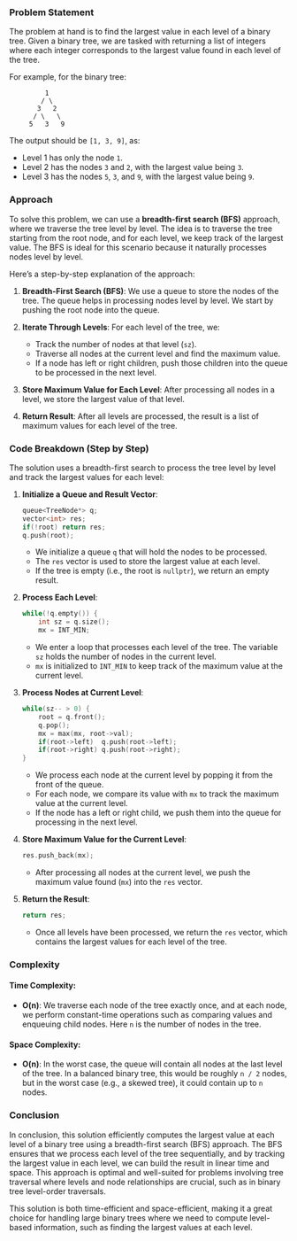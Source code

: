 ### Problem Statement

The problem at hand is to find the largest value in each level of a binary tree. Given a binary tree, we are tasked with returning a list of integers where each integer corresponds to the largest value found in each level of the tree.

For example, for the binary tree:

```
         1
        / \
       3   2
      / \   \
     5   3   9
```

The output should be `[1, 3, 9]`, as:
- Level 1 has only the node `1`.
- Level 2 has the nodes `3` and `2`, with the largest value being `3`.
- Level 3 has the nodes `5`, `3`, and `9`, with the largest value being `9`.

### Approach

To solve this problem, we can use a **breadth-first search (BFS)** approach, where we traverse the tree level by level. The idea is to traverse the tree starting from the root node, and for each level, we keep track of the largest value. The BFS is ideal for this scenario because it naturally processes nodes level by level.

Here’s a step-by-step explanation of the approach:

1. **Breadth-First Search (BFS)**: We use a queue to store the nodes of the tree. The queue helps in processing nodes level by level. We start by pushing the root node into the queue.
   
2. **Iterate Through Levels**: For each level of the tree, we:
   - Track the number of nodes at that level (`sz`).
   - Traverse all nodes at the current level and find the maximum value.
   - If a node has left or right children, push those children into the queue to be processed in the next level.
   
3. **Store Maximum Value for Each Level**: After processing all nodes in a level, we store the largest value of that level.

4. **Return Result**: After all levels are processed, the result is a list of maximum values for each level of the tree.

### Code Breakdown (Step by Step)

The solution uses a breadth-first search to process the tree level by level and track the largest values for each level:

1. **Initialize a Queue and Result Vector**:
   ```cpp
   queue<TreeNode*> q;
   vector<int> res;
   if(!root) return res;
   q.push(root);
   ```
   - We initialize a queue `q` that will hold the nodes to be processed.
   - The `res` vector is used to store the largest value at each level.
   - If the tree is empty (i.e., the root is `nullptr`), we return an empty result.

2. **Process Each Level**:
   ```cpp
   while(!q.empty()) {
       int sz = q.size();
       mx = INT_MIN;
   ```
   - We enter a loop that processes each level of the tree. The variable `sz` holds the number of nodes in the current level.
   - `mx` is initialized to `INT_MIN` to keep track of the maximum value at the current level.

3. **Process Nodes at Current Level**:
   ```cpp
   while(sz-- > 0) {
       root = q.front();
       q.pop();
       mx = max(mx, root->val);
       if(root->left)  q.push(root->left);
       if(root->right) q.push(root->right);
   }
   ```
   - We process each node at the current level by popping it from the front of the queue.
   - For each node, we compare its value with `mx` to track the maximum value at the current level.
   - If the node has a left or right child, we push them into the queue for processing in the next level.

4. **Store Maximum Value for the Current Level**:
   ```cpp
   res.push_back(mx);
   ```
   - After processing all nodes at the current level, we push the maximum value found (`mx`) into the `res` vector.

5. **Return the Result**:
   ```cpp
   return res;
   ```
   - Once all levels have been processed, we return the `res` vector, which contains the largest values for each level of the tree.

### Complexity

#### Time Complexity:
- **O(n)**: We traverse each node of the tree exactly once, and at each node, we perform constant-time operations such as comparing values and enqueuing child nodes. Here `n` is the number of nodes in the tree.

#### Space Complexity:
- **O(n)**: In the worst case, the queue will contain all nodes at the last level of the tree. In a balanced binary tree, this would be roughly `n / 2` nodes, but in the worst case (e.g., a skewed tree), it could contain up to `n` nodes.

### Conclusion

In conclusion, this solution efficiently computes the largest value at each level of a binary tree using a breadth-first search (BFS) approach. The BFS ensures that we process each level of the tree sequentially, and by tracking the largest value in each level, we can build the result in linear time and space. This approach is optimal and well-suited for problems involving tree traversal where levels and node relationships are crucial, such as in binary tree level-order traversals. 

This solution is both time-efficient and space-efficient, making it a great choice for handling large binary trees where we need to compute level-based information, such as finding the largest values at each level.